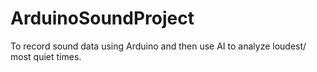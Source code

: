 # ArduinoSoundProject
To record sound data using Arduino and then use AI to analyze loudest/ most quiet times.
